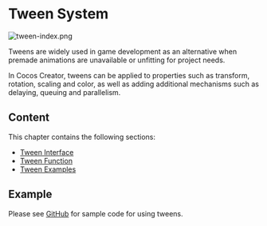 # Tween System

![tween-index.png](img/homeImgGame.png)

Tweens are widely used in game development as an alternative when premade animations are unavailable or unfitting for project needs.

In Cocos Creator, tweens can be applied to properties such as transform, rotation, scaling and color, as well as adding additional mechanisms such as delaying, queuing and parallelism.

## Content

This chapter contains the following sections:

- [Tween Interface](./tween-interface.md)
- [Tween Function](./tween-function.md)
- [Tween Examples](./tween-example.md)

## Example

Please see [GitHub](https://github.com/cocos/cocos-test-projects/tree/v3.8.4/assets/cases/tween) for sample code for using tweens.
